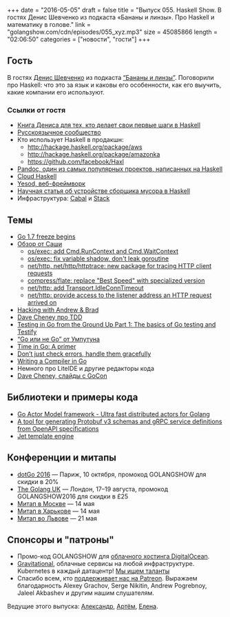 +++
date = "2016-05-05"
draft = false
title = "Выпуск 055. Haskell Show. В гостях Денис Шевченко из подкаста «Бананы и линзы». Про Haskell и математику в голове."
link = "golangshow.com/cdn/episodes/055_xyz.mp3"
size = 45085866
length = "02:06:50"
categories = ["новости", "гости"]
+++

## Гость
В гостях [Денис Шевченко](https://twitter.com/dshevchenko_biz) из подкаста [“Бананы и линзы”](http://bananasandlenses.net). Поговорили про Haskell: что это за язык и каковы его особенности, как его выучить, какие компании его используют.

### Ссылки от гостя
- [Книга Дениса для тех, кто делает свои первые шаги в Haskell](https://www.ohaskell.guide)
- [Русскоязычное сообщество](http://ruhaskell.org/)
- Кто использует Haskell в продакшн:
  - http://hackage.haskell.org/package/aws
  - http://hackage.haskell.org/package/amazonka
  - https://github.com/facebook/Haxl
- [Pandoc, один из самых популярных проектов, написанных на Haskell](http://pandoc.org/)
- [Cloud Haskell](http://haskell-distributed.github.io/)
- [Yesod, веб-фреймворк](http://www.yesodweb.com/)
- [Научная статья об устройстве сборщика мусора в Haskell](http://community.haskell.org/~simonmar/bib/parallel-gc-08_abstract.html)
- Инфраструктура: [Cabal](https://www.haskell.org/cabal/) и [Stack](http://docs.haskellstack.org/en/stable/README/)

## Темы
- [Go 1.7 freeze begins](https://groups.google.com/forum/#!topic/golang-dev/lcvpM-vAoE8)
- [Обзор от Саши](https://github.com/LK4D4/report/blob/master/reports/golang-may5.md)
  - [os/exec: add Cmd.RunContext and Cmd.WaitContext](https://github.com/golang/go/commit/2cc27a7de9e7d14cb6702153688d02746c6a49ea)
  - [os/exec: fix variable shadow, don't leak goroutine](https://github.com/golang/go/commit/1b591dfb1f071d978448966e979e40b1f265c1a5)
  - [net/http, net/http/httptrace: new package for tracing HTTP client requests](https://github.com/golang/go/commit/1518d431321100cd9f0e18d740da7c835ba438dd)
  - [compress/flate: replace "Best Speed" with specialized version](https://github.com/golang/go/commit/d8b7bd6a1f89df1fbcf43fcaee72a94e291dcdb1)
  - [net/http: add Transport.IdleConnTimeout](https://github.com/golang/go/commit/abc1472d78c70888473634497b49b1c2e1bb6569)
  - [net/http: provide access to the listener address an HTTP request arrived on](https://github.com/golang/go/commit/a9cf0b1e1e2a66db547fcabb7188465e4ac54700)
- [Hacking with Andrew & Brad](https://twitter.com/bradfitz/status/727699236012232704)
- [Dave Cheney про TDD](http://dave.cheney.net/2016/04/11/the-value-of-tdd)
- [Testing in Go from the Ground Up Part 1: The basics of Go testing and Testify](http://csfortheslothful.blogspot.ru/2016/05/testing-in-go-from-ground-up-part-1.html)
- [“Go или не Go” от Умпутуна](http://p.umputun.com/2016/05/03/go-ili-nie-go/)
- [Time in Go: A primer](https://machiel.me/post/time-in-go-a-primer/)
- [Don’t just check errors, handle them gracefully](http://dave.cheney.net/2016/04/27/dont-just-check-errors-handle-them-gracefully)
- [Writing a Compiler in Go](http://squanch.org/writing-a-compiler-in-go/)
- Немного про LiteIDE и другие редакторы кода
- [Dave Cheney, слайды с GoCon](http://dave.cheney.net/paste/gocon-spring-2016.pdf)

## Библиотеки и примеры кода
- [Go Actor Model framework - Ultra fast distributed actors for Golang](https://github.com/rogeralsing/gam)
- [A tool for generating Protobuf v3 schemas and gRPC service definitions from OpenAPI specifications](https://github.com/NYTimes/openapi2proto)
- [Jet template engine](https://github.com/CloudyKit/jet)

## Конференции и митапы
- [dotGo 2016](http://www.dotgo.eu) — Париж, 10 октября, промокод GOLANGSHOW для скидки в 20%
- [The Golang UK](http://golanguk.com) — Лондон, 17–19 августа, промокод GOLANGSHOW2016 для скидки в £25
- [Митап в Москве](http://www.meetup.com/Golang-Moscow/events/230289501/) — 14 мая
- [Митап в Харькове](http://www.meetup.com/Kharkiv-Go-DevOps-Meetup/events/230286553/) — 14 мая
- [Митап во Львове](http://www.meetup.com/Lviv-Golang-Group/events/230225272/) — 21 мая

## Спонсоры и "патроны"
- Промо-код GOLANGSHOW для [облачного хостинга DigitalOcean](https://www.digitalocean.com/?utm_campaign=golangshow&utm_medium=podcast&refcode=63eedb038a3e).
- [Gravitational](http://gravitational.com), облачные сервисы на любой инфраструктуре. Kubernetes в каждый датацентр! [Мы ищем таланты](https://github.com/gravitational/careers)
- Спасибо всем, кто [поддерживает нас на Patreon](https://www.patreon.com/golangshow). Выражаем благодарность Alexey Grachov, Serge Nikitin, Andrew Pogrebnoy, Jaleel Akbashev и другим нашим слушателям.

Ведущие этого выпуска: [Александр](https://twitter.com/LK4D4math), [Артём](https://twitter.com/miolini), [Елена](https://twitter.com/webdeva).
